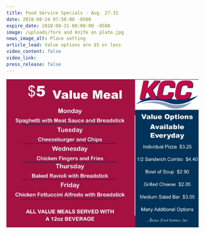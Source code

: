 ```yaml
---
title: Food Service Specials - Aug. 27-31
date: 2018-08-24 07:58:00 -0500
expire_date: 2018-08-31 00:00:00 -0500
image: /uploads/fork and knife on plate.jpg
news_image_alt: Place setting
article_lead: Value options are $5 or less
video_content: false
video_link:
press_release: false
---
```


![](/uploads/value-menu-wk-3.jpg)